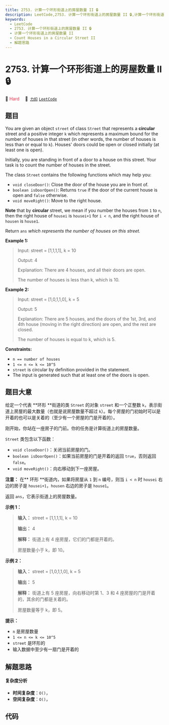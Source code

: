 ```yaml
---
title: 2753. 计算一个环形街道上的房屋数量 II 🔒
description: LeetCode,2753. 计算一个环形街道上的房屋数量 II 🔒,计算一个环形街道上的房屋数量 II,Count Houses in a Circular Street II,解题思路
keywords:
  - LeetCode
  - 2753. 计算一个环形街道上的房屋数量 II 🔒
  - 计算一个环形街道上的房屋数量 II
  - Count Houses in a Circular Street II
  - 解题思路
---
```


# 2753. 计算一个环形街道上的房屋数量 II 🔒

🔴 <font color=#ff334b>Hard</font>&emsp; 🔗&ensp;[`力扣`](https://leetcode.cn/problems/count-houses-in-a-circular-street-ii) [`LeetCode`](https://leetcode.com/problems/count-houses-in-a-circular-street-ii)

## 题目

You are given an object `street` of class `Street` that represents a
**circular** street and a positive integer `k` which represents a maximum
bound for the number of houses in that street (in other words, the number of
houses is less than or equal to `k`). Houses' doors could be open or closed
initially (at least one is open).

Initially, you are standing in front of a door to a house on this street. Your
task is to count the number of houses in the street.

The class `Street` contains the following functions which may help you:

  * `void closeDoor()`: Close the door of the house you are in front of.
  * `boolean isDoorOpen()`: Returns `true` if the door of the current house is open and `false` otherwise.
  * `void moveRight()`: Move to the right house.

**Note** that by **circular** street, we mean if you number the houses from
`1` to `n`, then the right house of `housei` is `housei+1` for `i < n`, and
the right house of `housen` is `house1`.

Return `ans` _which represents the number of houses on this street._



**Example 1:**

> Input: street = [1,1,1,1], k = 10
> 
> Output: 4
> 
> Explanation: There are 4 houses, and all their doors are open. 
> 
> The number of houses is less than k, which is 10.

**Example 2:**

> Input: street = [1,0,1,1,0], k = 5
> 
> Output: 5
> 
> Explanation: There are 5 houses, and the doors of the 1st, 3rd, and 4th house (moving in the right direction) are open, and the rest are closed.
> 
> The number of houses is equal to k, which is 5.

**Constraints:**

  * `n == number of houses`
  * `1 <= n <= k <= 10^5`
  * `street` is circular by definition provided in the statement.
  * The input is generated such that at least one of the doors is open.


## 题目大意

给定一个代表 **环形  **街道的类 `Street` 的对象 `street` 和一个正整数 `k`，表示街道上房屋的最大数量（也就是说房屋数量不超过
`k`）。每个房屋的门初始时可以是开着的也可以是关着的（至少有一个房屋的门是开着的）。

刚开始，你站在一座房子的门前。你的任务是计算街道上的房屋数量。

`Street` 类包含以下函数：

  * `void closeDoor()`：关闭当前房屋的门。
  * `boolean isDoorOpen()`：如果当前房屋的门是开着的返回 `true`，否则返回 `false`。
  * `void moveRight()`：向右移动到下一座房屋。

**注意：** 在**  环形 **街道内，如果将房屋从 `1` 到 `n` 编号，则当 `i < n` 时 `housei` 右边的房子是
`housei+1`，`housen` 右边的房子是 `house1`。

返回 `ans`，它表示街道上的房屋数量。



**示例 1：**

> 
> 
> 
> 
> 
> **输入：** street = [1,1,1,1], k = 10
> 
> **输出：** 4
> 
> **解释：** 街道上有 4 座房屋，它们的门都是开着的。
> 
> 房屋数量小于 k，即 10。

**示例 2：**

> 
> 
> 
> 
> 
> **输入：** street = [1,0,1,1,0], k = 5
> 
> **输出：** 5
> 
> **解释：** 街道上有 5 座房屋，向右移动时第 1、3 和 4 座房屋的门是开着的，其余的门都是关着的。
> 
> 房屋数量等于 k，即 5。
> 
> 



**提示：**

  * `n` 是房屋数量
  * `1 <= n <= k <= 10^5`
  * `street` 是环形的
  * 输入数据中至少有一扇门是开着的


## 解题思路

#### 复杂度分析

- **时间复杂度**：`O()`，
- **空间复杂度**：`O()`，

## 代码

```javascript

```